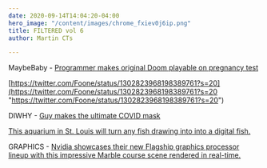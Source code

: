 ```yaml
---
date: 2020-09-14T14:04:20-04:00
hero_image: "/content/images/chrome_fxiev0j6ip.png"
title: FILTERED vol 6
author: Martin CTs

---
```

MaybeBaby - [Programmer makes original Doom playable on pregnancy test](cnet.com/news/programmer-makes-original-doom-playable-on-pregnancy-test/#:\~:text=The%20idea%20of%20running%20iconic,playing%20on%20a%20pregnancy%20test.&text=Yesterday%20I%20had%20a%20lot,Doom%20on%20a%20pregnancy%20test. "Programmer makes original Doom playable on pregnancy test")

[https://twitter.com/Foone/status/1302823968198389761?s=20](https://twitter.com/Foone/status/1302823968198389761?s=20 "https://twitter.com/Foone/status/1302823968198389761?s=20")

DIWHY - [Guy makes the ultimate COVID mask](https://www.youtube.com/watch?v=ccjSo2Cq3gg&feature=emb_logo)

[This aquarium in St. Louis will turn any fish drawing into into a digital fish.](https://www.tiktok.com/@aquariumstl/video/6850517663177870597?source=h5_m)

GRAPHICS - [Nvidia showcases their new Flagship graphics processor lineup with this impressive Marble course scene rendered in real-time.](https://www.youtube.com/watch?v=NgcYLIvlp_k)